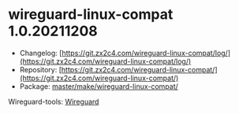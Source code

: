 # wireguard-linux-compat 1.0.20211208
 - Changelog: [https://git.zx2c4.com/wireguard-linux-compat/log/](https://git.zx2c4.com/wireguard-linux-compat/log/)
 - Repository: [https://git.zx2c4.com/wireguard-linux-compat/](https://git.zx2c4.com/wireguard-linux-compat/)
 - Package: [master/make/wireguard-linux-compat/](https://github.com/Freetz-NG/freetz-ng/tree/master/make/wireguard-linux-compat/)

Wireguard-tools: [Wireguard](wireguard.md)<br>

